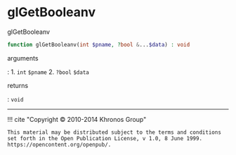 # glGetBooleanv
glGetBooleanv

```php
function glGetBooleanv(int $pname, ?bool &...$data) : void
```

arguments

:    1. `int` `$pname` 
    2. `?bool` `$data` 

returns

:    `void` 

---
     

!!! cite "Copyright © 2010-2014 Khronos Group"

    This material may be distributed subject to the terms and conditions set forth in the Open Publication License, v 1.0, 8 June 1999. https://opencontent.org/openpub/.